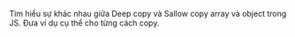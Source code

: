 Tìm hiểu sự khác nhau giữa Deep copy và Sallow copy array và object trong JS.
Đưa ví dụ cụ thể cho từng cách copy.
